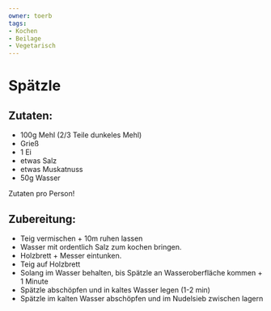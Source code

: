 ```yaml
---
owner: toerb
tags:
- Kochen
- Beilage
- Vegetarisch
---
```

Spätzle
================


Zutaten:
---------------
 * 100g Mehl (2/3 Teile dunkeles Mehl)
 * Grieß
 * 1 Ei
 * etwas Salz
 * etwas Muskatnuss
 * 50g Wasser


Zutaten pro Person!

Zubereitung:
------------------

 * Teig vermischen + 10m ruhen lassen
 * Wasser mit ordentlich Salz zum kochen bringen.
 * Holzbrett + Messer eintunken.
 * Teig auf Holzbrett
 * Solang im Wasser behalten, bis Spätzle an Wasseroberfläche kommen + 1 Minute
 * Spätzle abschöpfen und in kaltes Wasser legen (1-2 min)
 * Spätzle im kalten Wasser abschöpfen und im Nudelsieb zwischen lagern

